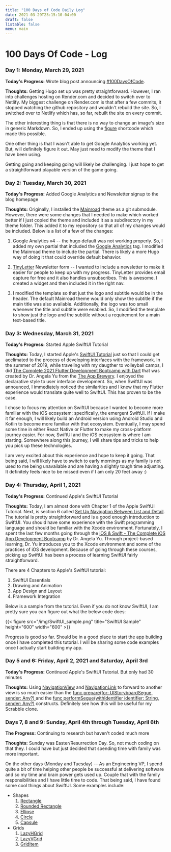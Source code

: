 ```yaml
---
title: "100 Days of Code Daily Log"
date: 2021-03-29T23:15:10-04:00
draft: false
listable: false
menu: main
---
```


# 100 Days Of Code - Log

### Day 1: Monday, March 29, 2021

**Today's Progress:** Wrote blog post announcing [#100DaysOfCode](https://www.100daysofcode.com/rules/).

**Thoughts:** Getting Hugo set up was pretty straightforward. However, I ran into challenges hosting on Render.com and decided to switch over to Netlify. My biggest challenge on Render.com is that after a few commits, it stopped watching the github repository and wouldn't rebuild the site. So, I switched over to Netlify which has, so far, rebuilt the site on every commit. 

The other interesting thing is that there is no way to change an image's size in generic Markdown. So, I ended up using the [figure](https://gohugo.io/content-management/shortcodes/#figure) shortcode which made this possible.

One other thing is that I wasn't able to get Google Analytics working yet. But, will definitely figure it out. May just need to modify the theme that I have been using.

Getting going and keeping going will likely be challenging. I just hope to get a straightforward playable version of the game going.

### Day 2: Tuesday, March 30, 2021

**Today's Progress:** Added Google Analytics and Newsletter signup to the blog homepage

**Thoughts:** Originally, I installed the [Mainroad](https://themes.gohugo.io/mainroad/) theme as a git submodule. However, there were some changes that I needed to make which worked better if I just copied the theme and included it as a subdirectory in my theme folder. This added it to my repository so that all of my changes would be included. Below is a list of a few of the changes:

1. Google Analytics v4 -- the hugo default was not working properly. So, I added my own partial that included the [Google Analytics](https://analytics.google.com) tag. I modified the Mainroad theme to include the partial. There is likely a more Hugo way of doing it that could override default behavior.

2. [TinyLetter](https://tinyletter.com/) Newsletter form -- I wanted to include a newsletter to make it easier for people to keep up with my progress. TinyLetter provides email capture for free and it also handles unsubscribes. This is awesome. I created a widget and then included it in the right nav.

3. I modified the template so that just the logo and subtitle would be in the header. The default Mainroad theme would only show the subtitle if the main title was also available. Additionally, the logo was too small whenever the title and subtitle were enabled. So, I modified the template to show just the logo and the subtitle without a requirement for a main text-based title.

### Day 3: Wednesday, March 31, 2021

**Today's Progress:** Started Apple SwiftUI Tutorial

**Thoughts:** Today, I started Apple's [SwiftUI Tutorial](https://developer.apple.com/tutorials/swiftui) just so that I could get acclimated to the process of developing interfaces with the framework. In the summer of 2019, while traveling with my daugther to volleyball camps, I did [The Complete 2021 Flutter Development Bootcamp with Dart](https://www.udemy.com/course/flutter-bootcamp-with-dart/) that was created by Dr. Angela Yu from the [The App Brewery](https://www.appbrewery.co). I enjoyed the declarative style to user interface development. So, when SwiftUI was announced, I immediately noticed the similarities and I knew that my Flutter experience would translate quite well to SwiftUI. This has proven to be the case.

I chose to focus my attention on SwiftUI because I wanted to become more familiar with the iOS ecosystem; specifically, the emergent SwiftUI. If I make it far enough, I will likely build an Android version using Android Studio and Kotlin to become more familiar with that ecosystem. Eventually, I may spend some time in either React Native or Flutter to make my cross-platform journey easier. For now, SwiftUI and the iOS ecosystem is where I am starting. Somewhere along this journey, I will share tips and tricks to help you pick up these technologies.

I am very excited about this experience and hope to keep it going. That being said, I will likely have to switch to early mornings as my family is not used to me being unavailable and are having a slightly tough time adjusting. It definitely feels nice to be missed even if I am only 20 feet away :)

### Day 4: Thursday, April 1, 2021

**Today's Progress:** Continued Apple's SwiftUI Tutorial

**Thoughts:** Today, I am almost done with Chapter 1 of the Apple SwiftUI Tutorial. Next, is section 6 called [Set Up Navigation Between List and Detail](https://developer.apple.com/tutorials/swiftui/building-lists-and-navigation). The tutorial is pretty straightforward and is a good enough introduction to SwiftUI. You should have some experience with the Swift programming language and should be familiar with the Xcode environment. Fortunately, I spent the last few months going through the [iOS & Swift - The Complete iOS App Development Bootcamp](https://www.udemy.com/course/ios-13-app-development-bootcamp/) by Dr. Angela Yu. Through project-based learning, Dr. Yu introduces you to the Xcode environment and some of the practices of iOS development. Because of going through these courses, picking up SwiftUI has been a process of learning SwiftUI fairly straightforward. 

There are 4 Chapters to Apple's SwiftUI tutorial:

1. SwiftUI Essentials
2. Drawing and Animation
3. App Design and Layout
4. Framework Integration

Below is a sample from the tutorial. Even if you do not know SwiftUI, I am pretty sure you can figure out what the below code does:

{{< figure src="/img/SwiftUI_sample.png" title="SwiftUI Sample" height="600" width="600" >}}

Progress is good so far. Should be in a good place to start the app building once I have completed this tutorial. I will be sharing some code examples once I actually start building my app.

### Day 5 and 6: Friday, April 2, 2021 and Saturday, April 3rd

**Today's Progress:** Continued Apple's SwiftUI Tutorial. But only had 30 minutes

**Thoughts:** Using [NavigationView](https://developer.apple.com/documentation/swiftui/navigationview) and [NavigationLink](https://developer.apple.com/documentation/swiftui/navigationlink) to forward to another view is so much easier than the [func prepare(for: UIStoryboardSegue, sender: Any?)
](https://developer.apple.com/documentation/uikit/uiviewcontroller/1621490-prepare) and the [func performSegue(withIdentifier identifier: String, sender: Any?)](https://developer.apple.com/documentation/uikit/uiviewcontroller/1621413-performsegue) constructs. Definitely see how this will be useful for my Scrabble clone.

### Days 7, 8 and 9: Sunday, April 4th through Tuesday, April 6th

**The Progress:** Continuing to research but haven't coded much more

**Thoughts:** Sunday was Easter/Resurrection Day. So, not much coding on that they. I could have but just decided that spending time with family was more important.

On the other days (Monday and Tuesday) -- As an Engineering VP, I spend quite a bit of time helping other people be successful at delivering software and so my time and brain power gets used up. Couple that with the family responsibilities and I have little time to code. That being said, I have found some cool things about SwiftUI. Some examples include:

* Shapes
    1. [Rectangle](https://developer.apple.com/documentation/swiftui/rectangle)
    2. [Rounded Rectangle](https://developer.apple.com/documentation/swiftui/roundedrectangle)
    3. [Ellipse](https://developer.apple.com/documentation/swiftui/ellipse)
    4. [Circle](https://developer.apple.com/documentation/swiftui/circle)
    5. [Capsule](https://developer.apple.com/documentation/swiftui/capsule)
* Grids
    1. [LazyHGrid](https://developer.apple.com/documentation/swiftui/lazyhgrid)
    2. [LazyVGrid](https://developer.apple.com/documentation/swiftui/lazyvgrid)
    3. [GridItem](https://developer.apple.com/documentation/swiftui/griditem)